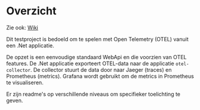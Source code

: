 # Overzicht
Zie ook: [Wiki](https://github.com/jorlanwi/grafana-otel/wiki)

Dit testproject is bedoeld om te spelen met Open Telemetry (OTEL) vanuit een .Net applicatie.

De opzet is een eenvoudige standaard WebApi en die voorzien van OTEL features. De .Net applicatie exporteert OTEL-data naar de applicatie `otel-collector`. De collector stuurt de data door naar Jaeger (traces) en Prometheus (metrics). Grafana wordt gebruikt om de metrics in Prometheus te visualiseren.

Er zijn readme's op verschillende niveaus om specifieker toelichting te geven.
